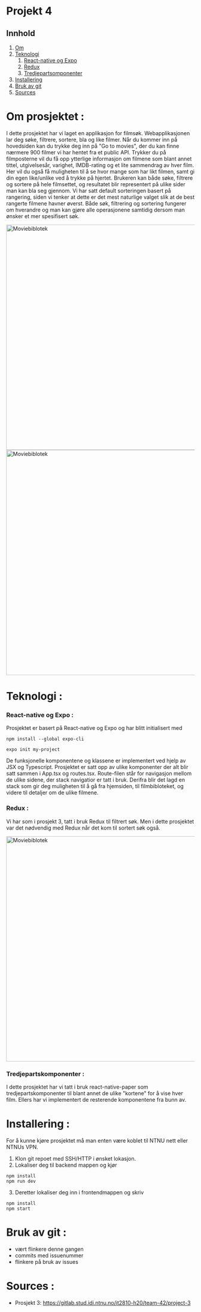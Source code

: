 # Projekt 4

## Innhold
1. [Om](#om)
2. [Teknologi](#teknologi)
    1. [React-native og Expo](#React-native)
    2. [Redux](#REDUX)
    4. [Tredjepartsomponenter](#komponenter)
4. [Installering](#Installering)
5. [Bruk av git](#git)
6. [Sources](#source)

# Om prosjektet <a name="om"></a>:
I dette prosjektet har vi laget en applikasjon for filmsøk. Webapplikasjonen lar deg søke, filtrere, sortere, bla og like filmer. 
Når du kommer inn på hovedsiden kan du trykke deg inn på "Go to movies", der du kan finne nærmere 900 filmer vi har hentet fra et public API. 
Trykker du på filmposterne vil du få opp ytterlige informasjon om filmene som blant annet tittel, utgivelsesår, varighet, IMDB-rating og et 
lite sammendrag av hver film. Her vil du også få muligheten til å se hvor mange som har likt filmen, samt gi din egen like/unlike 
ved å trykke på hjertet. Brukeren kan både søke, filtrere og sortere på hele filmsettet, og resultatet blir representert 
på ulike sider man kan bla seg gjennom. Vi har satt default sorteringen basert på rangering, siden vi tenker at dette er det mest naturlige valget slik at de best
rangerte filmene havner øverst. Både søk, filtrering og sortering fungerer om hverandre og man kan gjøre alle operasjonene samtidig dersom man ønsker et mer 
spesifisert søk. 

<img src="moviebib.png" alt="Moviebiblotek" width="600" />

<img src="moviesearch.png" alt="Moviebiblotek" width="600" />

# Teknologi <a name="teknologi"></a>:


### React-native og Expo <a name="react-native"></a>:
Prosjektet er basert på React-native og Expo og har blitt initialisert med 

````
npm install --global expo-cli

expo init my-project
````

De funksjonelle komponentene og klassene er implementert ved hjelp av JSX og Typescript. Prosjektet er satt opp av ulike komponenter der alt blir satt sammen i App.tsx og routes.tsx. 
Route-filen står for navigasjon mellom de ulike sidene, der stack navigatior er tatt i bruk. Derifra blir det lagd en stack som gir deg muligheten til å gå fra hjemsiden, til filmbibloteket, og 
videre til detaljer om de ulike filmene. 


### Redux <a name="redux"></a>:
Vi har som i prosjekt 3, tatt i bruk Redux til filtrert søk. Men i dette prosjektet var det nødvendig med Redux når det kom til sortert søk også. 


<img src="moviefilter.png" alt="Moviebiblotek" width="600" />


### Tredjepartskomponenter <a name="komponenter"></a>:
I dette prosjektet har vi tatt i bruk react-native-paper som tredjepartskomponenter til blant annet de ulike "kortene" for å vise hver film. 
Ellers har vi implementert de resterende komponentene fra bunn av.  



# Installering <a name="Installering"></a>:
For å kunne kjøre prosjektet må man enten være koblet til NTNU nett eller NTNUs VPN. 

1. Klon git repoet med SSH/HTTP i ønsket lokasjon.
2. Lokaliser deg til backend mappen og kjør 

````
npm install
npm run dev
````

3. Deretter lokaliser deg inn i frontendmappen og skriv 

````
npm install
npm start
````


# Bruk av git <a name="git"></a>:
* vært flinkere denne gangen 
* commits med issuenummer 
* flinkere på bruk av issues


# Sources <a name="source"></a>:

* Prosjekt 3: https://gitlab.stud.idi.ntnu.no/it2810-h20/team-42/project-3

